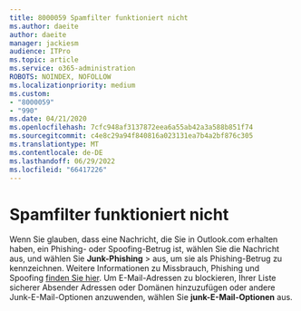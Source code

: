```yaml
---
title: 8000059 Spamfilter funktioniert nicht
ms.author: daeite
author: daeite
manager: jackiesm
audience: ITPro
ms.topic: article
ms.service: o365-administration
ROBOTS: NOINDEX, NOFOLLOW
ms.localizationpriority: medium
ms.custom:
- "8000059"
- "990"
ms.date: 04/21/2020
ms.openlocfilehash: 7cfc948af3137872eea6a55ab42a3a588b851f74
ms.sourcegitcommit: c4e8c29a94f840816a023131ea7b4a2bf876c305
ms.translationtype: MT
ms.contentlocale: de-DE
ms.lasthandoff: 06/29/2022
ms.locfileid: "66417226"
---
```

# <a name="spam-filter-not-working"></a>Spamfilter funktioniert nicht

Wenn Sie glauben, dass eine Nachricht, die Sie in Outlook.com erhalten haben, ein Phishing- oder Spoofing-Betrug ist, wählen Sie die Nachricht aus, und wählen Sie **Junk-Phishing**  \> aus, um sie als Phishing-Betrug zu kennzeichnen. Weitere Informationen zu Missbrauch, Phishing und Spoofing [finden Sie hier](https://support.office.com/article/0d882ea5-eedc-4bed-aebc-079ffa1105a3?wt.mc_id=Office_Outlook_com_Alchemy). Um E-Mail-Adressen zu blockieren, Ihrer Liste sicherer Absender Adressen oder Domänen hinzuzufügen oder andere Junk-E-Mail-Optionen anzuwenden, wählen Sie **junk-E-Mail-Optionen** aus.
  